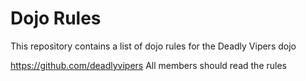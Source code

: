 Dojo Rules
==========

This repository contains a list of dojo rules for the Deadly Vipers dojo

https://github.com/deadlyvipers
All members should read the rules
